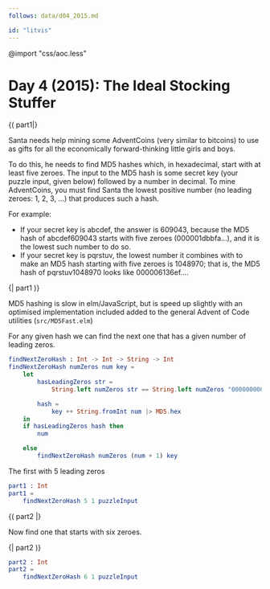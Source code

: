 ```yaml
---
follows: data/d04_2015.md

id: "litvis"
---
```


@import "css/aoc.less"

# Day 4 (2015): The Ideal Stocking Stuffer

{( part1|}

Santa needs help mining some AdventCoins (very similar to bitcoins) to use as gifts for all the economically forward-thinking little girls and boys.

To do this, he needs to find MD5 hashes which, in hexadecimal, start with at least five zeroes. The input to the MD5 hash is some secret key (your puzzle input, given below) followed by a number in decimal. To mine AdventCoins, you must find Santa the lowest positive number (no leading zeroes: 1, 2, 3, ...) that produces such a hash.

For example:

- If your secret key is abcdef, the answer is 609043, because the MD5 hash of abcdef609043 starts with five zeroes (000001dbbfa...), and it is the lowest such number to do so.
- If your secret key is pqrstuv, the lowest number it combines with to make an MD5 hash starting with five zeroes is 1048970; that is, the MD5 hash of pqrstuv1048970 looks like 000006136ef....

{| part1 )}

MD5 hashing is slow in elm/JavaScript, but is speed up slightly with an optimised implementation included added to the general Advent of Code utilities (`src/MD5Fast.elm`)

For any given hash we can find the next one that has a given number of leading zeros.

```elm {l}
findNextZeroHash : Int -> Int -> String -> Int
findNextZeroHash numZeros num key =
    let
        hasLeadingZeros str =
            String.left numZeros str == String.left numZeros "00000000000000000000000"

        hash =
            key ++ String.fromInt num |> MD5.hex
    in
    if hasLeadingZeros hash then
        num

    else
        findNextZeroHash numZeros (num + 1) key
```

The first with 5 leading zeros

```elm {l r}
part1 : Int
part1 =
    findNextZeroHash 5 1 puzzleInput
```

{( part2 |}

Now find one that starts with six zeroes.

{| part2 )}

```elm {l r}
part2 : Int
part2 =
    findNextZeroHash 6 1 puzzleInput
```
